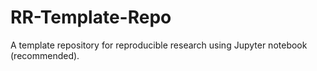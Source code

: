 # RR-Template-Repo
A template repository for reproducible research using Jupyter notebook (recommended).
